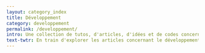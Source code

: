 ```yaml
---
layout: category_index
title: Développement
category: developpement
permalink: /developpement/
intro: Une collection de tutos, d'articles, d'idées et de codes concernant le développement web.
text-twtr: En train d'explorer les articles concernant le développement Web — @MagDuWebdesign
---
```

